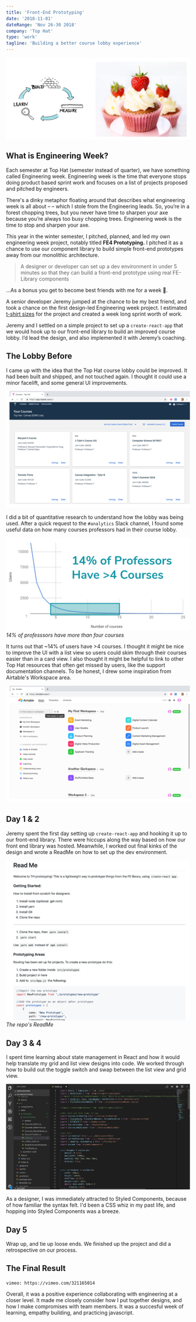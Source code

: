 ```yaml
---
title: 'Front-End Prototyping'
date: '2018-11-01'
dateRange: 'Nov 26-30 2018'
company: 'Top Hat'
type: 'work'
tagline: 'Building a better course lobby experience'
---
```


![Eng Week Intro](images/intro.jpg)

## What is Engineering Week?

Each semester at Top Hat (semester instead of quarter), we have something called Engineering week. Engineering week is the time that everyone stops doing product based sprint work and focuses on a list of projects proposed and pitched by engineers.

There's a dinky metaphor floating around that describes what engineering week is all about – – which I stole from the Engineering leads. So, you’re in a forest chopping trees, but you never have time to sharpen your axe because you’re always too busy chopping trees. Engineering week is the time to stop and sharpen your axe.

This year in the winter semester, I pitched, planned, and led my own engineering week project, notably titled **FE4 Prototyping.** I pitched it as a chance to use our component library to build simple front-end prototypes away from our monolithic architecture.

> A designer or developer can set up a dev environment in under 5 minutes so that they can build a front-end prototype using real FE-Library components

...As a bonus you get to become best friends with me for a week 👬.

A senior developer Jeremy jumped at the chance to be my best friend, and took a chance on the first design-led Engineering week project. I estimated [t-shirt sizes](https://medium.com/radius-engineering/project-estimation-through-t-shirt-size-ea496c631428) for the project and created a week long sprint worth of work.

Jeremy and I settled on a simple project to set up a `create-react-app` that we would hook up to our front-end library to build an improved course lobby. I’d lead the design, and also implemented it with Jeremy’s coaching.

## The Lobby Before

I came up with the idea that the Top Hat course lobby could be improved. It had been built and shipped, and not touched again. I thought it could use a minor facelift, and some general UI improvements.

![Existing Course Lobby](images/current-lobby.png)

I did a bit of quantitative research to understand how the lobby was being used. After a quick request to the `#analytics` Slack channel, I found some useful data on how many courses professors had in their course lobby.

![Data](images/data.png)
_14% of professsors have more than four courses_

It turns out that ~14% of users have >4 courses. I thought it might be nice to improve the UI with a list view so users could skim through their courses easier than in a card view. I also thought it might be helpful to link to other Top Hat resources that often get missed by users, like the support documentation channels. To be honest, I drew some inspiration from Airtable's Workspace area.

![Airtable UI](images/airtable.png)

## Day 1 & 2

Jeremy spent the first day setting up `create-react-app` and hooking it up to our front-end library. There were hiccups along the way based on how our front end library was hosted. Meanwhile, I worked out final kinks of the design and wrote a ReadMe on how to set up the dev environment.

![Data](images/readme.png)
_The repo's ReadMe_

## Day 3 & 4

I spent time learning about state management in React and how it would help translate my grid and list view designs into code. We worked through how to build out the toggle switch and swap between the list view and grid view.

![Styled Components](images/styled-components.png)

As a designer, I was immediately attracted to Styled Components, because of how familiar the syntax felt. I'd been a CSS whiz in my past life, and hopping into Styled Components was a breeze.

## Day 5

Wrap up, and tie up loose ends. We finished up the project and did a retrospective on our process.

## The Final Result

`vimeo: https://vimeo.com/321165014`

Overall, it was a positive experience collaborating with engineering at a closer level. It made me closely consider how I put together designs, and how I make compromises with team members. It was a succesful week of learning, empathy building, and practicing javascript.
